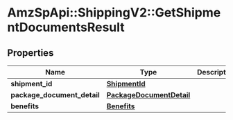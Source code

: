 # AmzSpApi::ShippingV2::GetShipmentDocumentsResult

## Properties
Name | Type | Description | Notes
------------ | ------------- | ------------- | -------------
**shipment_id** | [**ShipmentId**](ShipmentId.md) |  | 
**package_document_detail** | [**PackageDocumentDetail**](PackageDocumentDetail.md) |  | 
**benefits** | [**Benefits**](Benefits.md) |  | [optional] 

